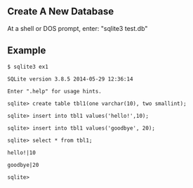 ## Create A New Database
At a shell or DOS prompt, enter: "sqlite3 test.db"

## Example

` $ sqlite3 ex1 `

 ` SQLite version 3.8.5 2014-05-29 12:36:14 `
 
 ` Enter ".help" for usage hints. ` 
 
 ` sqlite> create table tbl1(one varchar(10), two smallint); `
 
 ` sqlite> insert into tbl1 values('hello!',10); `
 
` sqlite> insert into tbl1 values('goodbye', 20); `

` sqlite> select * from tbl1; `

` hello!|10 `

` goodbye|20 `

` sqlite> `
